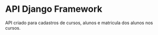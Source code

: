 # API Django Framework
API criado para cadastros de cursos, alunos e matricula dos alunos nos cursos.
